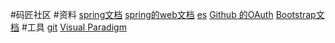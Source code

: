 #码匠社区
#资料
[spring文档](https://spring.io/guids)
[spring的web文档](https://spring.io/guids/gs/serving-web-content/)
[es](https://elasticsearch.cn/explore)
[Github 的OAuth](https://developer.github.com/apps/building-oauth-apps/creating-an-oauth-app/  )
[Bootstrap文档](https://v3/bootcss.com/gitting-started)
#工具
[git](https://git-scm.com.download)
[Visual Paradigm](https://www.visual-paradigm.com)